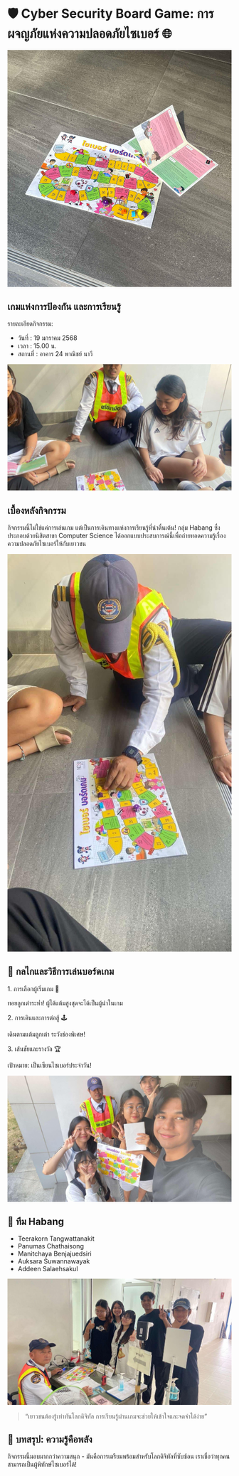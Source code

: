 <html lang="th">
<head>
    <meta charset="UTF-8">
    <meta name="viewport" content="width=device-width, initial-scale=1.0">
    <title>🛡️ Cyber Security Board Game: การผจญภัยแห่งความปลอดภัยไซเบอร์ 🌐</title>
</head>
<body>
    <div>
        <h1>🛡️ Cyber Security Board Game: การผจญภัยแห่งความปลอดภัยไซเบอร์ 🌐</h1>
        <div>
            <img src="profile/boardgame-1.jpg" alt="Board Game 1">
            <h2>เกมแห่งการป้องกัน และการเรียนรู้</h2>
            <p>รายละเอียดกิจกรรม:</p>
            <ul>
                <li>วันที่ : 19 มกราคม 2568</li>
                <li>เวลา : 15.00 น.</li>
                <li>สถานที่ : อาคาร 24 พาณิชย์ นาวี</li>
            </ul>
        </div>
        <div>
            <img src="profile/boardgame-2.jpg" alt="Board Game 2">
            <h2>เบื้องหลังกิจกรรม</h2>
            <p>กิจกรรมนี้ไม่ใช่แค่การเล่นเกม แต่เป็นการเดินทางแห่งการเรียนรู้ที่น่าตื่นเต้น! กลุ่ม Habang ซึ่งประกอบด้วยนิสิตสาขา Computer Science ได้ออกแบบประสบการณ์นี้เพื่อถ่ายทอดความรู้เรื่องความปลอดภัยไซเบอร์ให้กับเยาวชน</p>
        </div>
        <div>
            <img src="profile/boardgame-3.jpg" alt="Board Game 3">
            <h2>🎲 กลไกและวิธีการเล่นบอร์ดเกม</h2>
            <p>1. การเลือกผู้เริ่มเกม 🎳</p>
            <p>ทอยลูกเต๋าระห่ำ! ผู้ได้แต้มสูงสุดจะได้เป็นผู้นำในเกม</p>
            <p>2. การเดินและการต่อสู้ 🕹️</p>
            <p>เดินตามแต้มลูกเต๋า ระวังช่องพิเศษ!</p>
            <p>3. เส้นชัยและรางวัล 🏆</p>
            <p>เป้าหมาย: เป็นเซียนไซเบอร์ประจำวัน!</p>
        </div>
        <div>
            <img src="profile/boardgame-4.jpg" alt="Board Game 4">
            <h2>👥 ทีม Habang</h2>
            <ul>
                <li>Teerakorn Tangwattanakit</li>
                <li>Panumas Chathaisong</li>
                <li>Manitchaya Benjajuedsiri</li>
                <li>Auksara Suwannawayak</li>
                <li>Addeen Salaehsakul</li>
            </ul>
        </div>
        <div>
            <img src="profile/boardgame-5.jpg" alt="Board Game 5">
            <blockquote>“เยาวชนต้องรู้เท่าทันโลกดิจิทัล การเรียนรู้ผ่านเกมจะช่วยให้เข้าใจและจดจำได้ง่าย”</blockquote>
        </div>
        <div>
            <h2>🌈 บทสรุป: ความรู้คือพลัง</h2>
            <p>กิจกรรมนี้มอบมากกว่าความสนุก - มันคือการเตรียมพร้อมสำหรับโลกดิจิทัลที่ซับซ้อน เราเชื่อว่าทุกคนสามารถเป็นผู้พิทักษ์ไซเบอร์ได้!</p>
        </div>
    </div>
</body>
</html>
